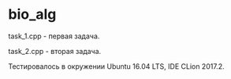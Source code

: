 # bio_alg

task_1.cpp - первая задача.

task_2.cpp - вторая задача.

Тестировалось в окружении Ubuntu 16.04 LTS, IDE CLion 2017.2.
